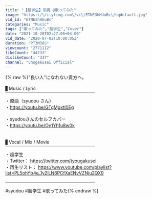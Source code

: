 ```yaml
---
title: "【超学生】邪魔 @歌ってみた"
image: "https:\/\/i.ytimg.com\/vi\/ETNE3hHUuBc\/hqdefault.jpg"
vid_id: "ETNE3hHUuBc"
categories: "Music"
tags: ["歌ってみた","超学生","Cover"]
date: "2021-10-28T02:27:06+03:00"
vid_date: "2020-07-02T10:00:05Z"
duration: "PT3M36S"
viewcount: "2771112"
likeCount: "44733"
dislikeCount: "337"
channel: "Chogakusei Official"
---
```

{% raw %}&quot;良い人&quot;になれない貴方へ。<br /><br />▋Music / Lyric<br />￣￣￣￣￣￣￣￣￣￣￣￣￣￣￣￣￣￣￣￣<br />・原曲（syudou さん）<br />・<a rel="nofollow" target="blank" href="https://youtu.be/GTgMgxtl0Eg">https://youtu.be/GTgMgxtl0Eg</a><br /><br />・syudouさんのセルフカバー<br />・<a rel="nofollow" target="blank" href="https://youtu.be/Oy1Yh1u8w0k">https://youtu.be/Oy1Yh1u8w0k</a><br /><br /><br />▋Vocal / Mix / Movie<br />￣￣￣￣￣￣￣￣￣￣￣￣￣￣￣￣￣￣￣￣<br />・超学生<br />・Twitter： <a rel="nofollow" target="blank" href="https://twitter.com/tyougakusei">https://twitter.com/tyougakusei</a><br />・再生リスト： <a rel="nofollow" target="blank" href="https://www.youtube.com/playlist?list=PL5ohYb4e_1y2lLN6PCfXaENvVZNju2QX9">https://www.youtube.com/playlist?list=PL5ohYb4e_1y2lLN6PCfXaENvVZNju2QX9</a> <br /><br />￣￣￣￣￣￣￣￣￣￣￣￣￣￣￣￣￣￣￣￣<br />#syudou #超学生 #歌ってみた{% endraw %}
